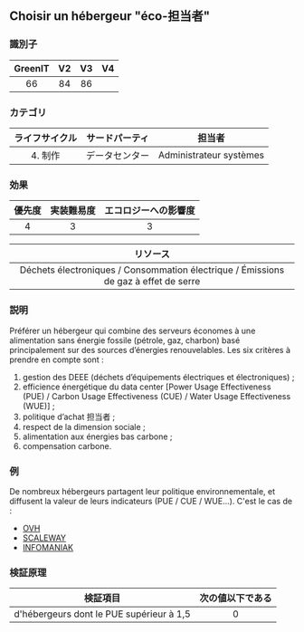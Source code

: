 ## Choisir un hébergeur "éco-担当者"

### 識別子

| GreenIT |  V2  |  V3  |  V4  |
|:-------:|:----:|:----:|:----:|
|   66   |  84 | 86  |      |

### カテゴリ

| ライフサイクル |  サードパーティ  |  担当者  |
|:---------:|:----:|:----:|
| 4. 制作 | データセンター | Administrateur systèmes |

### 効果

| 優先度 |      実装難易度       |  エコロジーへの影響度    |
|:-------------------:|:-------------------------:|:---------------------:|
| 4 | 3 | 3 |

|リソース                                      |
|:----------------------------------------------------------:|
|  Déchets électroniques / Consommation électrique / Émissions de gaz à effet de serre |

### 説明

Préférer un hébergeur qui combine des serveurs économes à une alimentation sans énergie fossile (pétrole, gaz, charbon) 
basé principalement sur des sources d’énergies renouvelables.
Les six critères à prendre en compte sont :
1. gestion des DEEE (déchets d’équipements électriques et électroniques) ;
2. efficience énergétique du data center [Power Usage Effectiveness (PUE) / Carbon Usage Effectiveness (CUE) /
   Water Usage Effectiveness (WUE)] ;
3. politique d’achat 担当者 ;
4. respect de la dimension sociale ;
5. alimentation aux énergies bas carbone ;
6. compensation carbone.

### 例

De nombreux hébergeurs partagent leur politique environnementale, et diffusent la valeur de 
leurs indicateurs (PUE / CUE / WUE...). C'est le cas de : 
   - [OVH](https://corporate.ovhcloud.com/fr/sustainability/environment/)
   - [SCALEWAY](https://www.scaleway.com/fr/leadership-environnemental/)
   - [INFOMANIAK](https://www.infomaniak.com/fr/ecologie)

### 検証原理

| 検証項目     | 次の値以下である   |  
|-------------------|:-------------------------:|
| d'hébergeurs dont le PUE supérieur à 1,5  |  0 |
